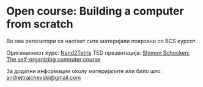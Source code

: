 # Open course: Building a computer from scratch

Во ова репозитори се наоѓаат сите материјали поврзани со BCS курсот.

Оригиналниот курс: [Nand2Tetris](http://www.nand2tetris.org/)
TED презентација: [Shimon Schocken: The self-organizing computer course](http://www.ted.com/talks/shimon_schocken_the_self_organizing_computer_course#t-965524)

За додатни информации околу материјалите или било што: andrejtrajchevski@gmail.com
